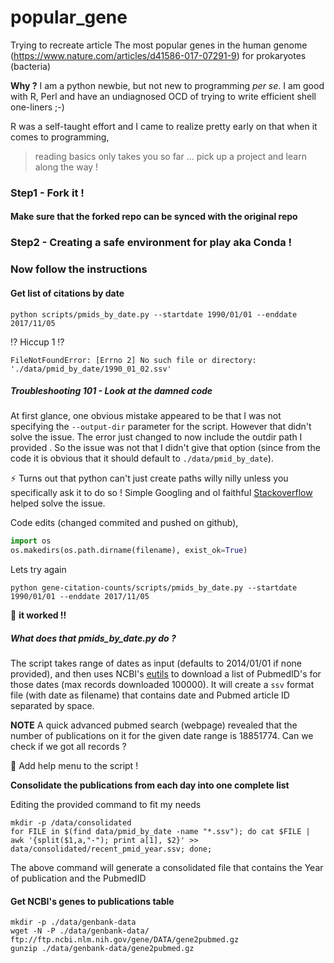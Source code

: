 # popular_gene
Trying to recreate article The most popular genes in the human genome (https://www.nature.com/articles/d41586-017-07291-9) for prokaryotes (bacteria)

**Why ?**
I am a python newbie, but not new to programming _per se_. I am good with R, Perl and have an undiagnosed OCD of trying to write efficient shell one-liners ;-)

R was a self-taught effort and I came to realize pretty early on that when it comes to programming, 
  > reading basics only takes you so far ... pick up a project and learn along the way !

### Step1 - Fork it !

#### Make sure that the forked repo can be synced with the original repo

### Step2 - Creating a safe environment for play aka Conda !

### Now follow the instructions

#### Get list of citations by date

`python scripts/pmids_by_date.py --startdate 1990/01/01 --enddate 2017/11/05`

:interrobang: Hiccup 1 :interrobang:
 
`FileNotFoundError: [Errno 2] No such file or directory: './data/pmid_by_date/1990_01_02.ssv'`

##### Troubleshooting 101 - Look at the damned code 

At first glance, one obvious mistake appeared to be that I was not specifying the `--output-dir` parameter for the script. However that didn't solve the issue. The error just changed to now include the outdir path I provided . So the issue was not that I didn't give that option (since from the code it is obvious that it should default to `./data/pmid_by_date`). 

:zap: Turns out that python can't just create paths willy nilly unless you specifically ask it to do so ! Simple Googling and ol faithful [Stackoverflow](https://stackoverflow.com/questions/12517451/automatically-creating-directories-with-file-output) helped solve the issue.

Code edits (changed commited and pushed on github), 
```python
import os
os.makedirs(os.path.dirname(filename), exist_ok=True)
```

Lets try again

`python gene-citation-counts/scripts/pmids_by_date.py --startdate 1990/01/01 --enddate 2017/11/05`

:tada: **it worked !!**

##### What does that pmids_by_date.py do ?

The script takes range of dates as input (defaults to 2014/01/01 if none provided), and then uses NCBI's [eutils](https://www.ncbi.nlm.nih.gov/books/NBK179288/) to download a list of PubmedID's for those dates (max records downloaded 100000). It will create a `ssv` format file (with date as filename) that contains date and Pubmed article ID separated by space.

**NOTE** A quick advanced pubmed search (webpage) revealed that the number of publications on it for the given date range is 18851774. Can we check if we got all records ? 

:bookmark: Add help menu to the script !

**Consolidate the publications from each day into one complete list**

Editing the provided command to fit my needs

```
mkdir -p /data/consolidated
for FILE in $(find data/pmid_by_date -name "*.ssv"); do cat $FILE | awk '{split($1,a,"-"); print a[1], $2}' >> data/consolidated/recent_pmid_year.ssv; done;
```
The above command will generate a consolidated file that contains the Year of publication and the PubmedID

#### Get NCBI's genes to publications table

```
mkdir -p ./data/genbank-data
wget -N -P ./data/genbank-data/ ftp://ftp.ncbi.nlm.nih.gov/gene/DATA/gene2pubmed.gz
gunzip ./data/genbank-data/gene2pubmed.gz

```
